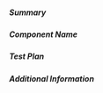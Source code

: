 <!--
Describe the change in summary section, including rationale and design decisions.
Include "Fixes #nnn" if you are fixing an existing issue.

In "Component Name" section write which component is changed in this PR. This
will help us review your PR quicker.

In "Test Plan" provide enough detail on how you plan to test this PR so that a reviewer can validate your tests. If our CI covers sufficient tests, then state which tests cover the change.

If you have more information you want to add, write them in "Additional
Information" section. This is usually used to help others understand your
motivation behind this change. A step-by-step reproduction of the problem is
helpful if there is no related issue.
-->

##### Summary

##### Component Name

##### Test Plan

<!---
Provide enough detail so that your reviewer can understand which test-cases you
have covered, and recreate them if necessary. If sufficient tests are covered
by our CI, then state which tests cover the change.
-->

##### Additional Information
